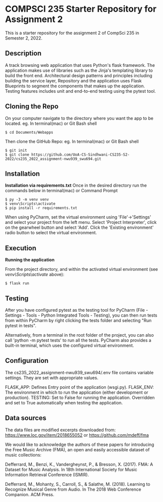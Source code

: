 # COMPSCI 235 Starter Repository for Assignment 2
This is a starter repository for the assignment 2 of CompSci 235 in Semester 2, 2022.


## Description

A track browsing web application that uses Python's flask framework. 
The application makes use of libraries such as the Jinja's templating library to build the front end.
Architectural design patterns and principles including building the service layer, Repository  and the application uses Flask Blueprints to segment the components that makes up the application. 
Testing features includes unit and end-to-end testing using the pytest tool.

## Cloning the Repo

On your computer navigate to the directory where you want the app to be located.
eg. In terminal(mac) or Git Bash shell
```shell 
$ cd Documents/Webapps
```
Then clone the GitHub Repo:
eg. In terminal(mac) or Git Bash shell
```shell
$ git init
$ git clone https://github.com/UoA-CS-Sindhwani-CS235-S2-2022/cs235_2022_assignment-nwu939_swu694.git
```

## Installation

**Installation via requirements.txt**
Once in the desired directory run the commands below in terminal(mac) or Command Prompt

```shell
$ py -3 -m venv venv
$ venv\Scripts\activate
$ pip install -r requirements.txt
```

When using PyCharm, set the virtual environment using 'File'->'Settings' and select your project from the left menu. Select 'Project Interpreter', click on the gearwheel button and select 'Add'. Click the 'Existing environment' radio button to select the virtual environment. 

## Execution

**Running the application**

From the project directory, and within the activated virtual environment (see *venv\Scripts\activate* above):

````shell
$ flask run
```` 


## Testing

After you have configured pytest as the testing tool for PyCharm (File - Settings - Tools - Python Integrated Tools - Testing), you can then run tests from within PyCharm by right clicking the tests folder and selecting "Run pytest in tests".

Alternatively, from a terminal in the root folder of the project, you can also call 'python -m pytest tests' to run all the tests. PyCharm also provides a built-in terminal, which uses the configured virtual environment. 

## Configuration
The cs235_2022_assignment-nwu939_swu694/.env file contains variable settings. They are set with appropriate values.

FLASK_APP: Defines Entry point of the application (wsgi.py).
FLASK_ENV: The environment in which to run the application (either development or production).
TESTING: Set to False for running the application. Overridden and set to True automatically when testing the application.
 
## Data sources

The data files are modified excerpts downloaded from:
https://www.loc.gov/item/2018655052  or
https://github.com/mdeff/fma 

We would like to acknowledge the authors of these papers for introducing the Free Music Archive (FMA), an open and easily accessible dataset of music collections: 

Defferrard, M., Benzi, K., Vandergheynst, P., & Bresson, X. (2017). FMA: A Dataset for Music Analysis. In 18th International Society for Music Information Retrieval Conference (ISMIR).

Defferrard, M., Mohanty, S., Carroll, S., & Salathe, M. (2018). Learning to Recognize Musical Genre from Audio. In The 2018 Web Conference Companion. ACM Press.
